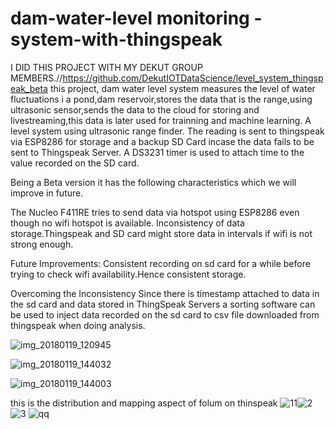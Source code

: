 # dam-water-level monitoring -system-with-thingspeak
I DID THIS PROJECT WITH MY DEKUT GROUP MEMBERS.//https://github.com/DekutIOTDataScience/level_system_thingspeak_beta
this project, dam water level system measures the level of  water fluctuations i a pond,dam reservoir,stores the data that is the range,using ultrasonic sensor,sends the data to the cloud for storing and livestreaming,this data is later used for trainning and machine learning.
A level system using ultrasonic range finder. The reading is sent to thingspeak via ESP8286 for storage and a backup SD Card incase the data fails to be sent to Thingspeak Server. A DS3231 timer is used to attach time to the value recorded on the SD card.

Being a Beta version it has the following characteristics which we will improve in future.

The Nucleo F411RE tries to send data via hotspot using ESP8286 even though no wifi hotspot is available. Inconsistency of data storage.Thingspeak and SD card might store data in intervals if wifi is not strong enough.

Future Improvements: Consistent recording on sd card for a while before trying to check wifi availability.Hence consistent storage.

Overcoming the Inconsistency Since there is timestamp attached to data in the sd card and data stored in ThingSpeak Servers a sorting software can be used to inject data recorded on the sd card to csv file downloaded from thingspeak when doing analysis.


![img_20180119_120945](https://user-images.githubusercontent.com/30165974/35169038-1a7b7ec0-fd6c-11e7-9489-37a00773c84e.jpg)

![img_20180119_144032](https://user-images.githubusercontent.com/30165974/35169338-42c22a2c-fd6d-11e7-86d0-8070f14997f3.jpg)




![img_20180119_144003](https://user-images.githubusercontent.com/30165974/35169878-3b08f188-fd6f-11e7-8a54-9e9a0273b2c8.jpg)

this is the distribution and mapping aspect of folum on thinspeak
![11](https://user-images.githubusercontent.com/30165974/35180506-07e2fc8c-fdc3-11e7-8ed0-0ba661ecd1c6.PNG)![2](https://user-images.githubusercontent.com/30165974/35180510-13e13576-fdc3-11e7-983f-333785e6bde3.PNG)
![3](https://user-images.githubusercontent.com/30165974/35180516-1ba51a70-fdc3-11e7-8a98-269c64df23eb.PNG)
![qq](https://user-images.githubusercontent.com/30165974/35180529-4a0cda38-fdc3-11e7-8893-2d935d83f83c.PNG)



